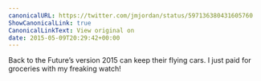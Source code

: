 ```yaml
---
canonicalURL: https://twitter.com/jmjordan/status/597136380431605760
ShowCanonicalLink: true
CanonicalLinkText: View original on
date: 2015-05-09T20:29:42+00:00
---
```

Back to the Future’s version 2015 can keep their flying cars. I just paid for groceries with my freaking watch!
